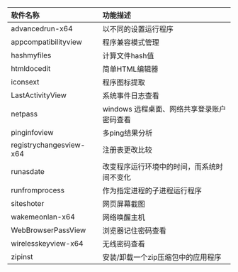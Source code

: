 | 软件名称                    | 功能描述                      |
|:----------------------- |:------------------------- |
| advancedrun-x64         | 以不同的设置运行程序                |
| appcompatibilityview    | 程序兼容模式管理                  |
| hashmyfiles             | 计算文件hash值                 |
| htmldocedit             | 简单HTML编辑器                 |
| iconsext                | 程序图标提取                    |
| LastActivityView        | 系统事件日志查看                  |
| netpass                 | windows 远程桌面、网络共享登录账户密码查看 |
| pinginfoview            | 多ping结果分析                 |
| registrychangesview-x64 | 注册表更改比较                   |
| runasdate               | 改变程序运行环境中的时间，而系统时间不变化     |
| runfromprocess          | 作为指定进程的子进程运行程序            |
| siteshoter              | 网页屏幕截图                    |
| wakemeonlan-x64         | 网络唤醒主机                    |
| WebBrowserPassView      | 浏览器记住密码查看                 |
| wirelesskeyview-x64     | 无线密码查看                    |
| zipinst                 | 安装/卸载一个zip压缩包中的应用程序       |
